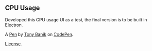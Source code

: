 CPU Usage
---------
Developed this CPU usage UI as a test, the final version is to be built in Electron.

A [Pen](https://codepen.io/banik/pen/yjbwXX) by [Tony Banik](https://codepen.io/banik) on [CodePen](https://codepen.io).

[License](https://codepen.io/license/pen/yjbwXX).